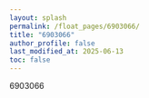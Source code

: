 ```yaml
---
layout: splash
permalink: /float_pages/6903066/
title: "6903066"
author_profile: false
last_modified_at: 2025-06-13
toc: false
---
```

 
6903066
